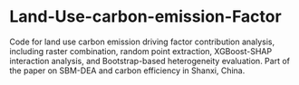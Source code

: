 # Land-Use-carbon-emission-Factor
Code for land use carbon emission driving factor contribution analysis, including raster combination, random point extraction, XGBoost-SHAP interaction analysis, and Bootstrap-based heterogeneity evaluation. Part of the paper on SBM-DEA and carbon efficiency in Shanxi, China.
